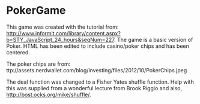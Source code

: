 PokerGame
=========
This game was created with the tutorial from: http://www.informit.com/library/content.aspx?b=STY_JavaScript_24_hours&seqNum=227. The game is a basic version of Poker. HTML has been edited to include casino/poker chips and has been centered. 

The poker chips are from: ttp://assets.nerdwallet.com/blog/investing/files/2012/10/PokerChips.jpeg

The deal function was changed to a Fisher Yates shuffle function. Help with this was supplied from a wonderful lecture from Brook Riggio and also, http://bost.ocks.org/mike/shuffle/.


